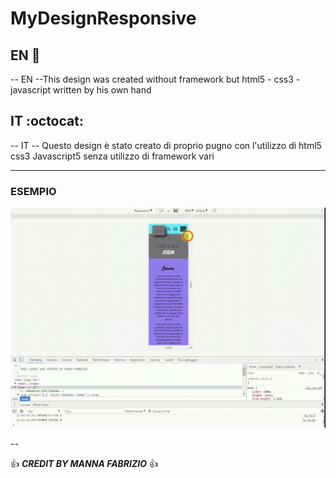 # MyDesignResponsive


## EN :metal:
-- EN --This design was created  without framework but html5 - css3 - javascript  written by his own hand

## IT :octocat:
-- IT -- Questo design è stato creato di proprio pugno con l'utilizzo di html5 css3 Javascript5 senza utilizzo di framework vari

------------------------------------------------------------------------------------------------------------------------------------------

### ESEMPIO

![Test](TestGif.gif)

--

:+1:  ***CREDIT BY MANNA FABRIZIO***  :+1:
